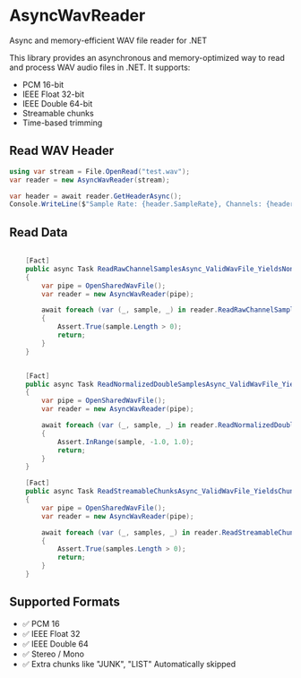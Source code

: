﻿#  AsyncWavReader

Async and memory-efficient WAV file reader for .NET 

This library provides an asynchronous and memory-optimized way to read and process WAV audio files in .NET. It supports:

- PCM 16-bit
- IEEE Float 32-bit
- IEEE Double 64-bit
- Streamable chunks
- Time-based trimming


## Read WAV Header

```csharp
using var stream = File.OpenRead("test.wav");
var reader = new AsyncWavReader(stream);

var header = await reader.GetHeaderAsync();
Console.WriteLine($"Sample Rate: {header.SampleRate}, Channels: {header.NumChannels}");
```

## Read Data

```csharp

    [Fact]
    public async Task ReadRawChannelSamplesAsync_ValidWavFile_YieldsNonEmptyData()
    {
        var pipe = OpenSharedWavFile();
        var reader = new AsyncWavReader(pipe);

        await foreach (var (_, sample, _) in reader.ReadRawChannelSamplesAsync(cancellationToken: TestContext.Current.CancellationToken))
        {
            Assert.True(sample.Length > 0);
            return;
        }
    }


    [Fact]
    public async Task ReadNormalizedDoubleSamplesAsync_ValidWavFile_YieldsInRangeValues()
    {
        var pipe = OpenSharedWavFile();
        var reader = new AsyncWavReader(pipe);

        await foreach (var (_, sample, _) in reader.ReadNormalizedDoubleSamplesAsync(cancellationToken: TestContext.Current.CancellationToken))
        {
            Assert.InRange(sample, -1.0, 1.0);
            return;
        }
    }

    [Fact]
    public async Task ReadStreamableChunksAsync_ValidWavFile_YieldsChunks()
    {
        var pipe = OpenSharedWavFile();
        var reader = new AsyncWavReader(pipe);

        await foreach (var (_, samples, _) in reader.ReadStreamableChunksAsync(bufferSize: 1024, cancellationToken: TestContext.Current.CancellationToken))
        {
            Assert.True(samples.Length > 0);
            return;
        }
    }
```

## Supported Formats

-  ✅ PCM 16 
-  ✅ IEEE Float 32
-  ✅ IEEE Double 64
-  ✅ Stereo / Mono
-  ✅ Extra chunks like "JUNK", "LIST" Automatically skipped
